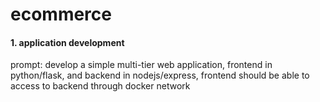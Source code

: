 # ecommerce

#### 1. application development

prompt: develop a simple multi-tier web application, frontend in python/flask, and backend in nodejs/express, frontend should be able to access to backend through docker network